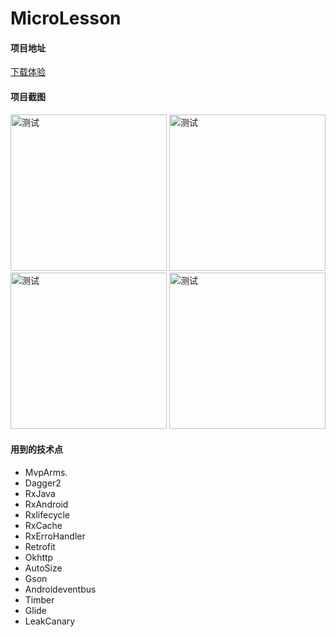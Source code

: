 # MicroLesson
#### 项目地址

[下载体验](https://www.pgyer.com/krsw)

#### 项目截图

<img src="https://github.com/qindewen/MicroLesson/blob/master/img/1.jpg" width="250" alt="测试">      <img src="https://github.com/qindewen/MicroLesson/blob/master/img/2.jpg" width="250" alt="测试">      <img src="https://github.com/qindewen/MicroLesson/blob/master/img/3.jpg" width="250" alt="测试">      <img src="https://github.com/qindewen/MicroLesson/blob/master/img/4.jpg" width="250" alt="测试">      

#### 用到的技术点
- MvpArms.
- Dagger2
- RxJava
- RxAndroid
- Rxlifecycle
- RxCache
- RxErroHandler
- Retrofit
- Okhttp
- AutoSize
- Gson
- Androideventbus
- Timber
- Glide
- LeakCanary
